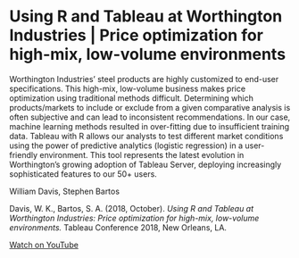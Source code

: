 # Using R and Tableau at Worthington Industries | Price optimization for high-mix, low-volume environments
Worthington Industries’ steel products are highly customized to end-user specifications. This high-mix, low-volume business makes price optimization using traditional methods difficult. Determining which products/markets to include or exclude from a given comparative analysis is often subjective and can lead to inconsistent recommendations. In our case, machine learning methods resulted in over-fitting due to insufficient training data. Tableau with R allows our analysts to test different market conditions using the power of predictive analytics (logistic regression) in a user-friendly environment. This tool represents the latest evolution in Worthington’s growing adoption of Tableau Server, deploying increasingly sophisticated features to our 50+ users. 

William Davis, Stephen Bartos

Davis, W. K., Bartos, S. A. (2018, October). *Using R and Tableau at Worthington Industries: Price optimization for high-mix, low-volume environments.* Tableau Conference 2018, New Orleans, LA.


[Watch on YouTube](https://youtu.be/cnnrWoUSLEs)
